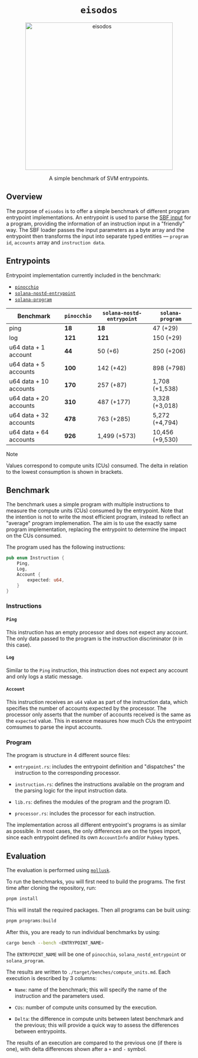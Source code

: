<h1 align="center">
  <code>eisodos</code>
</h1>
<p align="center">
  <img width="400" alt="eisodos" src="https://github.com/user-attachments/assets/c3799ce0-a432-4898-b98c-869458a06439" />
</p>
<p align="center">
  A simple benchmark of SVM entrypoints.
</p>


## Overview

The purpose of `eisodos` is to offer a simple benchmark of different program entrypoint implementations. An entrypoint is used to parse the [SBF input](https://solana.com/docs/programs/faq#input-parameter-serialization) for a program, providing the information of an instruction input in a "friendly" way. The SBF loader passes the input parameters as a byte array and the entrypoint then transforms the input into separate typed entities &mdash; `program id`, `accounts` array and `instruction data`.

## Entrypoints

Entrypoint implementation currently included in the benchmark:

* [`pinocchio`](https://github.com/febo/pinocchio)
* [`solana-nostd-entrypoint`](https://github.com/cavemanloverboy/solana-nostd-entrypoint)
* [`solana-program`](https://github.com/anza-xyz/agave/tree/master/sdk/program)

| Benchmark              | `pinocchio`   | `solana-nostd-entrypoint` | `solana-program` |
|------------------------|---------------|---------------------------|------------------|
| ping                   | **18**          | **18**                     | 47 (+29)         |
| log                    | **121**         | **121**                    | 150 (+29)        |
| u64 data + 1 account   | **44**          | 50 (+6)                   | 250 (+206)       |
| u64 data + 5 accounts  | **100**         | 142 (+42)                 | 898 (+798)       |
| u64 data + 10 accounts | **170**         | 257 (+87)                 | 1,708 (+1,538)   | 
| u64 data + 20 accounts | **310**         | 487 (+177)                | 3,328 (+3,018)   |
| u64 data + 32 accounts | **478**         | 763 (+285)                | 5,272 (+4,794)   |
| u64 data + 64 accounts | **926**         | 1,499 (+573)              | 10,456 (+9,530)  |

> [!NOTE]
> Values correspond to compute units (CUs) consumed. The delta in relation to the lowest consumption is shown in brackets.

## Benchmark

The benchmark uses a simple program with multiple instructions to measure the compute units (CUs) consumed by the entrypoint. Note that the intention is not to write the most efficient program, instead to reflect an "average" program implemenation. The aim is to use the exactly same program implementation, replacing the entrypoint to determine the impact on the CUs consumed.

The program used has the following instructions:
```rust
pub enum Instruction {
    Ping,
    Log,
    Account {
        expected: u64,
    }
}
```

### Instructions

#### `Ping`

This instruction has an empty processor and does not expect any account. The only data passed to the program is the instruction discriminator (`0` in this case).

#### `Log`

Similar to the `Ping` instruction, this instruction does not expect any account and only logs a static message.

#### `Account`

This instruction receives an `u64` value as part of the instruction data, which specifies the number of accounts expected by the processor. The processor only asserts that the number of accounts received is the same as the `expected` value. This in essence measures how much CUs the entrypoint comsumes to parse the input accounts.

### Program

The program is structure in 4 different source files:

* `entrypoint.rs`: includes the entrypoint definition and "dispatches" the instruction to the corresponding processor.

* `instruction.rs`: defines the instructions available on the program and the parsing logic for the input instruction data.

* `lib.rs`: defines the modules of the program and the program ID.

* `processor.rs`: includes the processor for each instruction.

The implementation across all different entrypoint's programs is as similar as possible. In most cases, the only differences are on the types import, since each entrypoint defined its own `AccountInfo` and/or `Pubkey` types.

## Evaluation

The evaluation is performed using [`mollusk`](https://github.com/buffalojoec/mollusk).

To run the benchmarks, you will first need to build the programs. The first time after cloning the repository, run:

```bash
pnpm install
```

This will install the required packages. Then all programs can be buiit using:

```bash
pnpm programs:build
```

After this, you are ready to run individual benchmarks by using:

```bash
cargo bench --bench <ENTRYPOINT_NAME>
```

The `ENTRYPOINT_NAME` will be one of `pinocchio`, `solana_nostd_entrypoint` or `solana_program`.

The results are written to `./target/benches/compute_units.md`. Each execution is described by 3 columns:

* `Name`: name of the benchmark; this will specify the name of the instruction and the parameters used.

* `CUs`: number of compute units consumed by the execution.

* `Delta`: the difference in compute units between latest benchmark and the previous; this will provide a quick way to assess the differences between entrypoints.

The results of an execution are compared to the previous one (if there is one), with delta differences shown after a `+` and `-` symbol.
